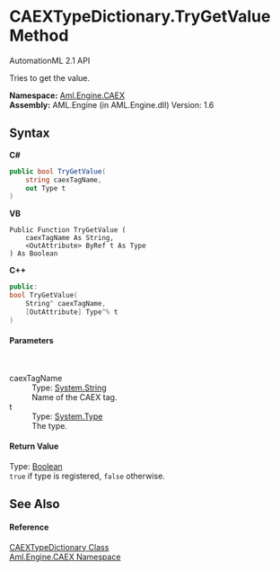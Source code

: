# CAEXTypeDictionary.TryGetValue Method 
AutomationML 2.1 API 

Tries to get the value.

**Namespace:**&nbsp;<a href="N_Aml_Engine_CAEX">Aml.Engine.CAEX</a><br />**Assembly:**&nbsp;AML.Engine (in AML.Engine.dll) Version: 1.6

## Syntax

**C#**<br />
``` C#
public bool TryGetValue(
	string caexTagName,
	out Type t
)
```

**VB**<br />
``` VB
Public Function TryGetValue ( 
	caexTagName As String,
	<OutAttribute> ByRef t As Type
) As Boolean
```

**C++**<br />
``` C++
public:
bool TryGetValue(
	String^ caexTagName, 
	[OutAttribute] Type^% t
)
```


#### Parameters
&nbsp;<dl><dt>caexTagName</dt><dd>Type: <a href="https://docs.microsoft.com/dotnet/api/system.string" target="_parent" rel="noopener noreferrer">System.String</a><br />Name of the CAEX tag.</dd><dt>t</dt><dd>Type: <a href="https://docs.microsoft.com/dotnet/api/system.type" target="_parent" rel="noopener noreferrer">System.Type</a><br />The type.</dd></dl>

#### Return Value
Type: <a href="https://docs.microsoft.com/dotnet/api/system.boolean" target="_parent" rel="noopener noreferrer">Boolean</a><br />`true` if type is registered, `false` otherwise.

## See Also


#### Reference
<a href="T_Aml_Engine_CAEX_CAEXTypeDictionary">CAEXTypeDictionary Class</a><br /><a href="N_Aml_Engine_CAEX">Aml.Engine.CAEX Namespace</a><br />